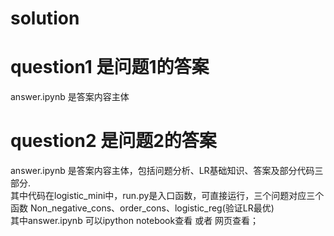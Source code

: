 # solution

# question1 是问题1的答案
answer.ipynb 是答案内容主体
# question2 是问题2的答案 
answer.ipynb 是答案内容主体，包括问题分析、LR基础知识、答案及部分代码三部分.  
其中代码在logistic_mini中，run.py是入口函数，可直接运行，三个问题对应三个函数 Non_negative_cons、order_cons、logistic_reg(验证LR最优)  
其中answer.ipynb 可以ipython notebook查看 或者 网页查看；


